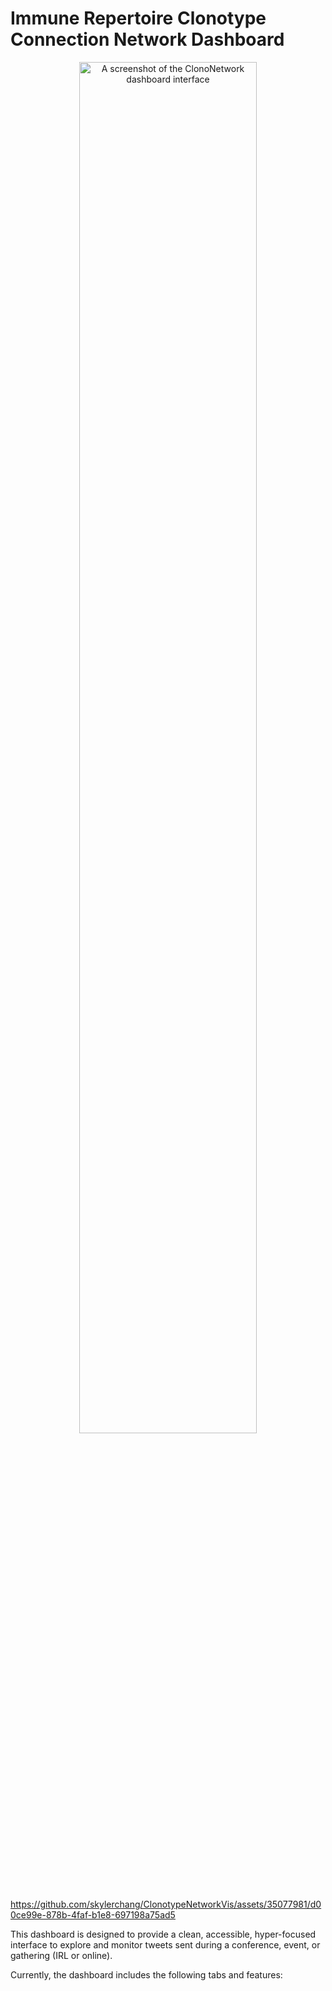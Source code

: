 # Immune Repertoire Clonotype Connection Network Dashboard


<p align="center">
<img src="man/tweet-dash-screenshot-dashboard.png" align="center" width="75%" alt="A screenshot of the ClonoNetwork dashboard interface"/>
</p>



https://github.com/skylerchang/ClonotypeNetworkVis/assets/35077981/d00ce99e-878b-4faf-b1e8-697198a75ad5





This dashboard is designed to provide a clean, accessible, hyper-focused interface to explore and monitor tweets sent during a conference, event, or gathering (IRL or online).

Currently, the dashboard includes the following tabs and features:
